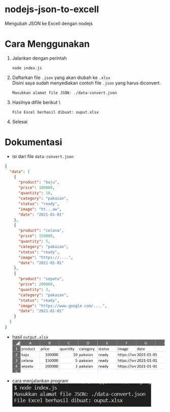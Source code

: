 # nodejs-json-to-excell
 Mengubah JSON ke Excell dengan nodejs

# Cara Menggunakan
1. Jalankan dengan perintah
    ```node
    node index.js
    ```
2. Daftarkan file `.json` yang akan diubah ke `.xlsx` \
    Disini saya sudah menyediakan contoh file `.json` yang harus diconvert.
    ```
    Masukkan alamat file JSON: ./data-convert.json
    ```
3. Hasilnya difile berikut \
   ```
   File Excel berhasil dibuat: ouput.xlsx
   ```
5. Selesai
# Dokumentasi
- isi dari file `data-convert.json`
```json
{
  "data": [
    {
      "product": "baju",
      "price": 100000,
      "quantity": 10,
      "category": "pakaian",
      "status": "ready",
      "image": "ht...aw",
      "date": "2021-01-01"
    },
    {
      "product": "celana",
      "price": 150000,
      "quantity": 5,
      "category": "pakaian",
      "status": "ready",
      "image": "https://....",
      "date": "2021-01-01"
    },
    {
      "product": "sepatu",
      "price": 200000,
      "quantity": 3,
      "category": "pakaian",
      "status": "ready",
      "image": "https://www.google.com/....",
      "date": "2021-01-01"
    }
  ]
}

```
- hasil `output.xlsx`
  ![alt text](image.png)

- cara menjalankan program
![alt text](image-1.png)

